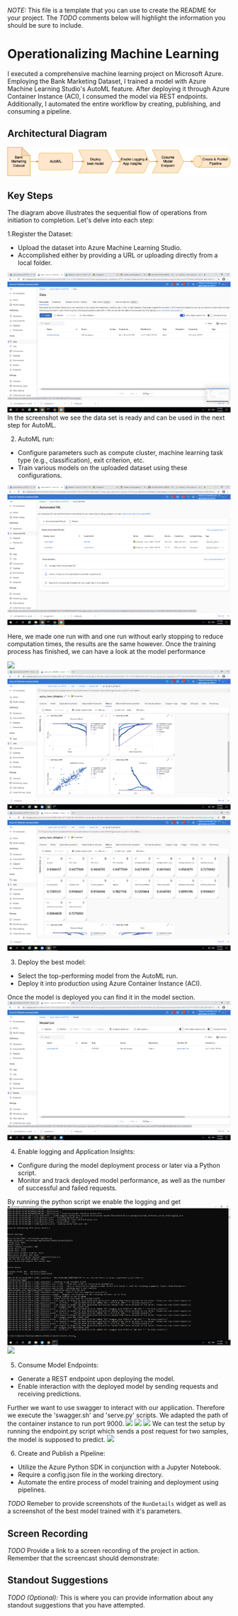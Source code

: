 *NOTE:* This file is a template that you can use to create the README for your project. The *TODO* comments below will highlight the information you should be sure to include.


# Operationalizing Machine Learning

 I executed a comprehensive machine learning project on Microsoft Azure. Employing the Bank Marketing Dataset, I trained a model with Azure Machine Learning Studio's AutoML feature. After deploying it through Azure Container Instance (ACI), I consumed the model via REST endpoints. Additionally, I automated the entire workflow by creating, publishing, and consuming a pipeline.

## Architectural Diagram
![](https://github.com/skjuhell/nd00333_AZMLND_C2-master1/blob/main/workflow.png)

## Key Steps
The diagram above illustrates the sequential flow of operations from initiation to completion. Let's delve into each step:

1.Register the Dataset:

- Upload the dataset into Azure Machine Learning Studio.
- Accomplished either by providing a URL or uploading directly from a local folder.

![](https://github.com/skjuhell/nd00333_AZMLND_C2-master1/blob/main/screenshots/registered_datasets.png)
In the screenshot we see the data set is ready and can be used in the next step for AutoML.

2. AutoML run:

- Configure parameters such as compute cluster, machine learning task type (e.g., classification), exit criterion, etc.
- Train various models on the uploaded dataset using these configurations.

![](https://github.com/skjuhell/nd00333_AZMLND_C2-master1/blob/main/screenshots/automl.png)

Here, we made one run with and one run without early stopping to reduce computation times, the results are the same however.
Once the training process has finished, we can have a look at the model performance

![](https://github.com/skjuhell/nd00333_AZMLND_C2-master1/blob/main/screenshots/best_model.png)
![](https://github.com/skjuhell/nd00333_AZMLND_C2-master1/blob/main/screenshots/model_metrics.png)
![](https://github.com/skjuhell/nd00333_AZMLND_C2-master1/blob/main/screenshots/model_metrics2.png)



3. Deploy the best model:

- Select the top-performing model from the AutoML run.
- Deploy it into production using Azure Container Instance (ACI).

Once the model is deployed you can find it in the model section.
![](https://github.com/skjuhell/nd00333_AZMLND_C2-master1/blob/main/screenshots/registered_models.png)


4. Enable logging and Application Insights:

- Configure during the model deployment process or later via a Python script.
- Monitor and track deployed model performance, as well as the number of successful and failed requests.

By running the python script we enable the logging and get
![](https://github.com/skjuhell/nd00333_AZMLND_C2-master1/blob/main/screenshots/logs_enabled.png)
![](https://github.com/skjuhell/nd00333_AZMLND_C2-master1/blob/main/screenshots/aplicaation_insights_enabled.png)


5. Consume Model Endpoints:

- Generate a REST endpoint upon deploying the model.
- Enable interaction with the deployed model by sending requests and receiving predictions.

Further we want to use swagger to interact with our application. Therefore we execute the 'swagger.sh' and 'serve.py' scripts. We adapted the path of the container instance to run port 9000.
![](https://github.com/skjuhell/nd00333_AZMLND_C2-master1/blob/main/screenshots/swagger.png)
![](https://github.com/skjuhell/nd00333_AZMLND_C2-master1/blob/main/screenshots/swagger2.png)
![](https://github.com/skjuhell/nd00333_AZMLND_C2-master1/blob/main/screenshots/swagger3.png)
We can test the setup by running the endpoint.py script which sends a post request for two samples, the model is supposed to predict.
![](https://github.com/skjuhell/nd00333_AZMLND_C2-master1/blob/main/screenshots/endpoint.png)


6. Create and Publish a Pipeline:

- Utilize the Azure Python SDK in conjunction with a Jupyter Notebook.
- Require a config.json file in the working directory.
- Automate the entire process of model training and deployment using pipelines.

*TODO* Remeber to provide screenshots of the `RunDetails` widget as well as a screenshot of the best model trained with it's parameters.

## Screen Recording
*TODO* Provide a link to a screen recording of the project in action. Remember that the screencast should demonstrate:

## Standout Suggestions
*TODO (Optional):* This is where you can provide information about any standout suggestions that you have attempted.
